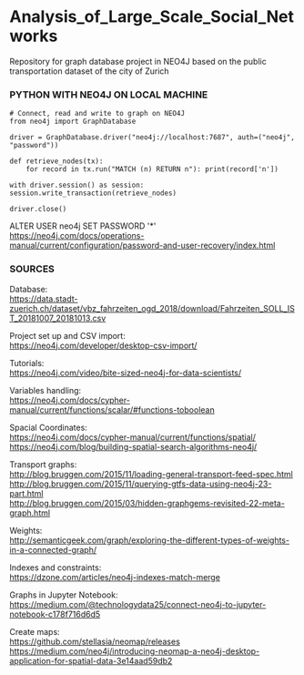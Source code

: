 # Analysis_of_Large_Scale_Social_Networks
Repository for graph database project in NEO4J based on the public transportation dataset of the city of Zurich

### PYTHON WITH NEO4J ON LOCAL MACHINE
    
    # Connect, read and write to graph on NEO4J
    from neo4j import GraphDatabase 

    driver = GraphDatabase.driver("neo4j://localhost:7687", auth=("neo4j", "password"))

    def retrieve_nodes(tx):
        for record in tx.run("MATCH (n) RETURN n"): print(record['n'])

    with driver.session() as session: session.write_transaction(retrieve_nodes)

    driver.close()
ALTER USER neo4j SET PASSWORD '*'
<br />
https://neo4j.com/docs/operations-manual/current/configuration/password-and-user-recovery/index.html



### SOURCES

Database: <br />
https://data.stadt-zuerich.ch/dataset/vbz_fahrzeiten_ogd_2018/download/Fahrzeiten_SOLL_IST_20181007_20181013.csv

Project set up and CSV import: <br />
https://neo4j.com/developer/desktop-csv-import/ <br />

Tutorials: <br />
https://neo4j.com/video/bite-sized-neo4j-for-data-scientists/

Variables handling: <br />
https://neo4j.com/docs/cypher-manual/current/functions/scalar/#functions-toboolean <br />

Spacial Coordinates: <br />
https://neo4j.com/docs/cypher-manual/current/functions/spatial/ <br />
https://neo4j.com/blog/building-spatial-search-algorithms-neo4j/

Transport graphs: <br />
http://blog.bruggen.com/2015/11/loading-general-transport-feed-spec.html <br />
http://blog.bruggen.com/2015/11/querying-gtfs-data-using-neo4j-23-part.html <br />
http://blog.bruggen.com/2015/03/hidden-graphgems-revisited-22-meta-graph.html

Weights: <br />
http://semanticgeek.com/graph/exploring-the-different-types-of-weights-in-a-connected-graph/

Indexes and constraints: <br />
https://dzone.com/articles/neo4j-indexes-match-merge

Graphs in Jupyter Notebook: <br />
https://medium.com/@technologydata25/connect-neo4j-to-jupyter-notebook-c178f716d6d5

Create maps:<br />
https://github.com/stellasia/neomap/releases
https://medium.com/neo4j/introducing-neomap-a-neo4j-desktop-application-for-spatial-data-3e14aad59db2
